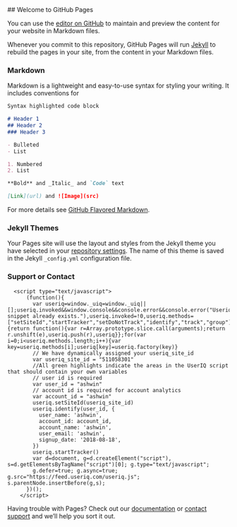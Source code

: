 <body>
## Welcome to GitHub Pages

You can use the [editor on GitHub](https://github.com/Ash-Nair/Ashwin-Account/edit/master/index.md) to maintain and preview the content for your website in Markdown files.

Whenever you commit to this repository, GitHub Pages will run [Jekyll](https://jekyllrb.com/) to rebuild the pages in your site, from the content in your Markdown files.

### Markdown

Markdown is a lightweight and easy-to-use syntax for styling your writing. It includes conventions for

```markdown
Syntax highlighted code block

# Header 1
## Header 2
### Header 3

- Bulleted
- List

1. Numbered
2. List

**Bold** and _Italic_ and `Code` text

[Link](url) and ![Image](src)
```

For more details see [GitHub Flavored Markdown](https://guides.github.com/features/mastering-markdown/).

### Jekyll Themes

Your Pages site will use the layout and styles from the Jekyll theme you have selected in your [repository settings](https://github.com/Ash-Nair/Ashwin-Account/settings). The name of this theme is saved in the Jekyll `_config.yml` configuration file.

### Support or Contact




      <script type="text/javascript">
          (function(){
            var useriq=window._uiq=window._uiq||[];useriq.invoked&&window.console&&console.error&&console.error("Useriq snippet already exists."),useriq.invoked=!0,useriq.methods=["setSiteId","startTracker","setDoNotTrack","identify","track","group"],useriq.factory=function(e){return function(){var r=Array.prototype.slice.call(arguments);return r.unshift(e),useriq.push(r),useriq}};for(var i=0;i<useriq.methods.length;i++){var key=useriq.methods[i];useriq[key]=useriq.factory(key)} 
            // We have dynamically assigned your useriq_site_id
            var useriq_site_id = "511058301"
            //All green highlights indicate the areas in the UserIQ script that should contain your own variables
            // user id is required
            var user_id = "ashwin"
            // account id is required for account analytics
            var account_id = "ashwin"
            useriq.setSiteId(useriq_site_id)
            useriq.identify(user_id, {
              user_name: 'ashwin',
              account_id: account_id,
              account_name: 'ashwin',
              user_email: 'ashwin',
              signup_date: '2018-08-18',
            })
            useriq.startTracker()
            var d=document, g=d.createElement("script"), s=d.getElementsByTagName("script")[0]; g.type="text/javascript";
            g.defer=true; g.async=true; g.src="https://feed.useriq.com/useriq.js"; s.parentNode.insertBefore(g,s);
          })();
        </script>
Having trouble with Pages? Check out our [documentation](https://help.github.com/categories/github-pages-basics/) or [contact support](https://github.com/contact) and we’ll help you sort it out.
        </body>

